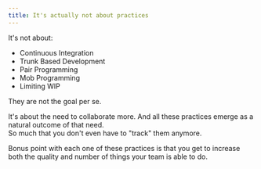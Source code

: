 ```yaml
---
title: It's actually not about practices
---
```


It's not about:
- Continuous Integration
- Trunk Based Development
- Pair Programming
- Mob Programming
- Limiting WIP

They are not the goal per se.  

It's about the need to collaborate more. And all these practices emerge as a natural outcome of that need.  
So much that you don't even have to "track" them anymore.  

Bonus point with each one of these practices is that you get to increase both the quality and number of things your team is able to do.
